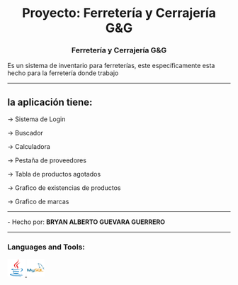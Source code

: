 <h1 align="center">Proyecto: Ferretería y Cerrajería G&G</h1>
<h3 align="center">Ferretería y Cerrajería G&G</h3> 
<p>Es un sistema de inventario para ferreterías, este específicamente esta hecho para la ferretería donde trabajo</p>
<hr>
<h2>la aplicación tiene:</h2>
<p></p>-> Sistema de Login
<p>-> Buscador</p>
<p>-> Calculadora</p>
<p>-> Pestaña de proveedores</p>
<p>-> Tabla de productos agotados</p>
<p>-> Grafico de existencias de productos</p>
<p>-> Grafico de marcas</p>
<hr>
- Hecho por: <b>BRYAN ALBERTO GUEVARA GUERRERO</b>
<hr>
<h3 align="left">Languages and Tools:</h3>
<p align="left"> <a href="https://www.java.com" target="_blank" rel="noreferrer"> <img src="https://raw.githubusercontent.com/devicons/devicon/master/icons/java/java-original.svg" alt="java" width="40" height="40"/> </a> <a href="https://www.mysql.com/" target="_blank" rel="noreferrer"> <img src="https://raw.githubusercontent.com/devicons/devicon/master/icons/mysql/mysql-original-wordmark.svg" alt="mysql" width="40" height="40"/> </a> </p>
